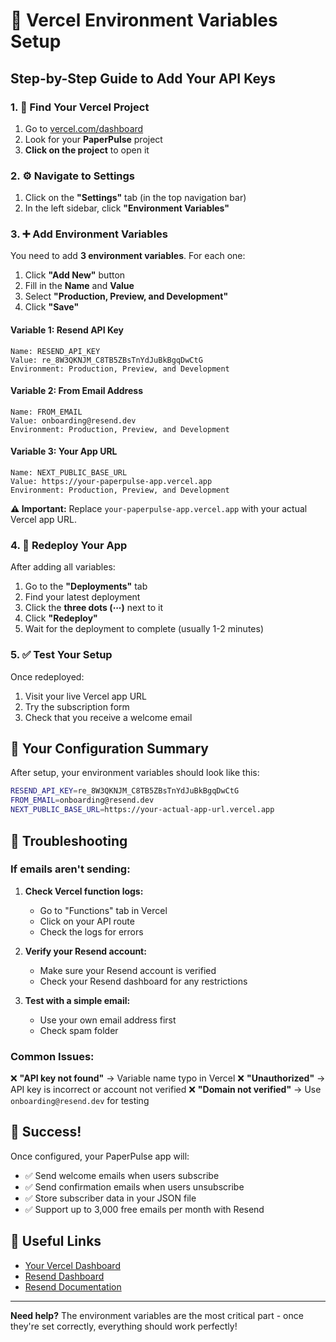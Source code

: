 # 🚀 Vercel Environment Variables Setup

## Step-by-Step Guide to Add Your API Keys

### 1. 📍 Find Your Vercel Project

1. Go to [vercel.com/dashboard](https://vercel.com/dashboard)
2. Look for your **PaperPulse** project
3. **Click on the project** to open it

### 2. ⚙️ Navigate to Settings

1. Click on the **"Settings"** tab (in the top navigation bar)
2. In the left sidebar, click **"Environment Variables"**

### 3. ➕ Add Environment Variables

You need to add **3 environment variables**. For each one:

1. Click **"Add New"** button
2. Fill in the **Name** and **Value**
3. Select **"Production, Preview, and Development"**
4. Click **"Save"**

#### Variable 1: Resend API Key
```
Name: RESEND_API_KEY
Value: re_8W3QKNJM_C8TB5ZBsTnYdJuBkBgqDwCtG
Environment: Production, Preview, and Development
```

#### Variable 2: From Email Address
```
Name: FROM_EMAIL
Value: onboarding@resend.dev
Environment: Production, Preview, and Development
```

#### Variable 3: Your App URL
```
Name: NEXT_PUBLIC_BASE_URL
Value: https://your-paperpulse-app.vercel.app
Environment: Production, Preview, and Development
```

**⚠️ Important:** Replace `your-paperpulse-app.vercel.app` with your actual Vercel app URL.

### 4. 🔄 Redeploy Your App

After adding all variables:

1. Go to the **"Deployments"** tab
2. Find your latest deployment
3. Click the **three dots (⋯)** next to it
4. Click **"Redeploy"**
5. Wait for the deployment to complete (usually 1-2 minutes)

### 5. ✅ Test Your Setup

Once redeployed:

1. Visit your live Vercel app URL
2. Try the subscription form
3. Check that you receive a welcome email

## 🎯 Your Configuration Summary

After setup, your environment variables should look like this:

```bash
RESEND_API_KEY=re_8W3QKNJM_C8TB5ZBsTnYdJuBkBgqDwCtG
FROM_EMAIL=onboarding@resend.dev
NEXT_PUBLIC_BASE_URL=https://your-actual-app-url.vercel.app
```

## 🚨 Troubleshooting

### If emails aren't sending:

1. **Check Vercel function logs:**
   - Go to "Functions" tab in Vercel
   - Click on your API route
   - Check the logs for errors

2. **Verify your Resend account:**
   - Make sure your Resend account is verified
   - Check your Resend dashboard for any restrictions

3. **Test with a simple email:**
   - Use your own email address first
   - Check spam folder

### Common Issues:

❌ **"API key not found"** → Variable name typo in Vercel
❌ **"Unauthorized"** → API key is incorrect or account not verified
❌ **"Domain not verified"** → Use `onboarding@resend.dev` for testing

## 🎉 Success!

Once configured, your PaperPulse app will:
- ✅ Send welcome emails when users subscribe
- ✅ Send confirmation emails when users unsubscribe
- ✅ Store subscriber data in your JSON file
- ✅ Support up to 3,000 free emails per month with Resend

## 🔗 Useful Links

- [Your Vercel Dashboard](https://vercel.com/dashboard)
- [Resend Dashboard](https://resend.com/dashboard)
- [Resend Documentation](https://resend.com/docs)

---

**Need help?** The environment variables are the most critical part - once they're set correctly, everything should work perfectly! 